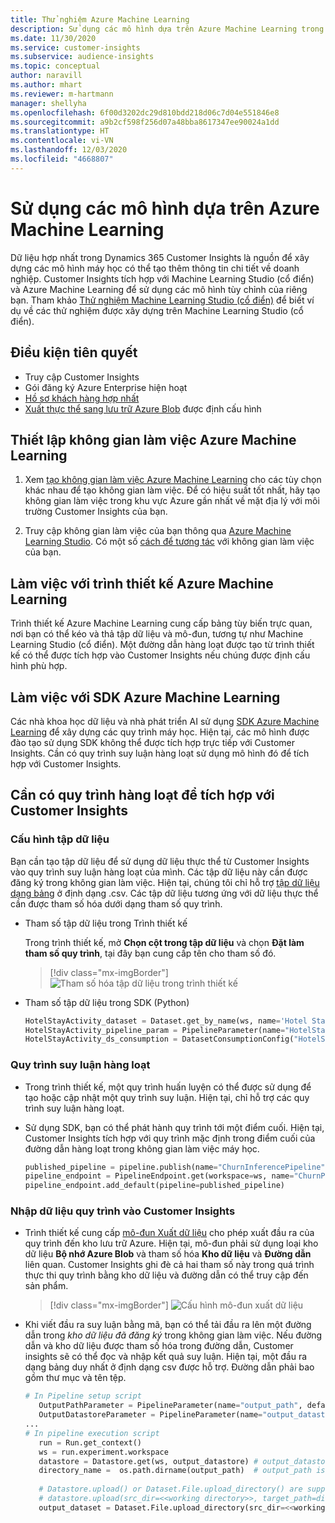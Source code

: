 ```yaml
---
title: Thử nghiệm Azure Machine Learning
description: Sử dụng các mô hình dựa trên Azure Machine Learning trong Dynamics 365 Customer Insights.
ms.date: 11/30/2020
ms.service: customer-insights
ms.subservice: audience-insights
ms.topic: conceptual
author: naravill
ms.author: mhart
ms.reviewer: m-hartmann
manager: shellyha
ms.openlocfilehash: 6f00d3202dc29d810bdd218d06c7d04e551846e8
ms.sourcegitcommit: a9b2cf598f256d07a48bba8617347ee90024a1dd
ms.translationtype: HT
ms.contentlocale: vi-VN
ms.lasthandoff: 12/03/2020
ms.locfileid: "4668807"
---
```

# <a name="use-azure-machine-learning-based-models"></a>Sử dụng các mô hình dựa trên Azure Machine Learning

Dữ liệu hợp nhất trong Dynamics 365 Customer Insights là nguồn để xây dựng các mô hình máy học có thể tạo thêm thông tin chi tiết về doanh nghiệp. Customer Insights tích hợp với Machine Learning Studio (cổ điển) và Azure Machine Learning để sử dụng các mô hình tùy chỉnh của riêng bạn. Tham khảo [Thử nghiệm Machine Learning Studio (cổ điển)](machine-learning-studio-experiments.md) để biết ví dụ về các thử nghiệm được xây dựng trên Machine Learning Studio (cổ điển). 

## <a name="prerequisites"></a>Điều kiện tiên quyết

- Truy cập Customer Insights
- Gói đăng ký Azure Enterprise hiện hoạt
- [Hồ sơ khách hàng hợp nhất](data-unification.md)
- [Xuất thực thể sang lưu trữ Azure Blob](export-azure-blob-storage.md) được định cấu hình

## <a name="set-up-azure-machine-learning-workspace"></a>Thiết lập không gian làm việc Azure Machine Learning

1. Xem [tạo không gian làm việc Azure Machine Learning](https://docs.microsoft.com/azure/machine-learning/concept-workspace#-create-a-workspace) cho các tùy chọn khác nhau để tạo không gian làm việc. Để có hiệu suất tốt nhất, hãy tạo không gian làm việc trong khu vực Azure gần nhất về mặt địa lý với môi trường Customer Insights của bạn.

1. Truy cập không gian làm việc của bạn thông qua [Azure Machine Learning Studio](https://ml.azure.com/). Có một số [cách để tương tác](https://docs.microsoft.com/azure/machine-learning/concept-workspace#tools-for-workspace-interaction) với không gian làm việc của bạn.

## <a name="work-with-azure-machine-learning-designer"></a>Làm việc với trình thiết kế Azure Machine Learning

Trình thiết kế Azure Machine Learning cung cấp bảng tùy biến trực quan, nơi bạn có thể kéo và thả tập dữ liệu và mô-đun, tương tự như Machine Learning Studio (cổ điển). Một đường dẫn hàng loạt được tạo từ trình thiết kế có thể được tích hợp vào Customer Insights nếu chúng được định cấu hình phù hợp. 
   
## <a name="working-with-azure-machine-learning-sdk"></a>Làm việc với SDK Azure Machine Learning

Các nhà khoa học dữ liệu và nhà phát triển AI sử dụng [SDK Azure Machine Learning](https://docs.microsoft.com/python/api/overview/azure/ml/?view=azure-ml-py&preserve-view=true) để xây dựng các quy trình máy học. Hiện tại, các mô hình được đào tạo sử dụng SDK không thể được tích hợp trực tiếp với Customer Insights. Cần có quy trình suy luận hàng loạt sử dụng mô hình đó để tích hợp với Customer Insights.

## <a name="batch-pipeline-requirements-to-integrate-with-customer-insights"></a>Cần có quy trình hàng loạt để tích hợp với Customer Insights

### <a name="dataset-configuration"></a>Cấu hình tập dữ liệu

Bạn cần tạo tập dữ liệu để sử dụng dữ liệu thực thể từ Customer Insights vào quy trình suy luận hàng loạt của mình. Các tập dữ liệu này cần được đăng ký trong không gian làm việc. Hiện tại, chúng tôi chỉ hỗ trợ [tập dữ liệu dạng bảng](https://docs.microsoft.com/azure/machine-learning/how-to-create-register-datasets#tabulardataset) ở định dạng .csv. Các tập dữ liệu tương ứng với dữ liệu thực thể cần được tham số hóa dưới dạng tham số quy trình.
   
* Tham số tập dữ liệu trong Trình thiết kế
   
     Trong trình thiết kế, mở **Chọn cột trong tập dữ liệu** và chọn **Đặt làm tham số quy trình**, tại đây bạn cung cấp tên cho tham số đó.

     > [!div class="mx-imgBorder"]
     > ![Tham số hóa tập dữ liệu trong trình thiết kế](media/intelligence-designer-dataset-parameters.png "Tham số hóa tập dữ liệu trong trình thiết kế")
   
* Tham số tập dữ liệu trong SDK (Python)
   
   ```python
   HotelStayActivity_dataset = Dataset.get_by_name(ws, name='Hotel Stay Activity Data')
   HotelStayActivity_pipeline_param = PipelineParameter(name="HotelStayActivity_pipeline_param", default_value=HotelStayActivity_dataset)
   HotelStayActivity_ds_consumption = DatasetConsumptionConfig("HotelStayActivity_dataset", HotelStayActivity_pipeline_param)
   ```

### <a name="batch-inference-pipeline"></a>Quy trình suy luận hàng loạt
  
* Trong trình thiết kế, một quy trình huấn luyện có thể được sử dụng để tạo hoặc cập nhật một quy trình suy luận. Hiện tại, chỉ hỗ trợ các quy trình suy luận hàng loạt.

* Sử dụng SDK, bạn có thể phát hành quy trình tới một điểm cuối. Hiện tại, Customer Insights tích hợp với quy trình mặc định trong điểm cuối của đường dẫn hàng loạt trong không gian làm việc máy học.
   
   ```python
   published_pipeline = pipeline.publish(name="ChurnInferencePipeline", description="Published Churn Inference pipeline")
   pipeline_endpoint = PipelineEndpoint.get(workspace=ws, name="ChurnPipelineEndpoint") 
   pipeline_endpoint.add_default(pipeline=published_pipeline)
   ```

### <a name="import-pipeline-data-into-customer-insights"></a>Nhập dữ liệu quy trình vào Customer Insights

* Trình thiết kế cung cấp [mô-đun Xuất dữ liệu](https://docs.microsoft.com/azure/machine-learning/algorithm-module-reference/export-data) cho phép xuất đầu ra của quy trình đến kho lưu trữ Azure. Hiện tại, mô-đun phải sử dụng loại kho dữ liệu **Bộ nhớ Azure Blob** và tham số hóa **Kho dữ liệu** và **Đường dẫn** liên quan. Customer Insights ghi đè cả hai tham số này trong quá trình thực thi quy trình bằng kho dữ liệu và đường dẫn có thể truy cập đến sản phẩm.
   > [!div class="mx-imgBorder"]
   > ![Cấu hình mô-đun xuất dữ liệu](media/intelligence-designer-importdata.png "Cấu hình mô-đun xuất dữ liệu")
   
* Khi viết đầu ra suy luận bằng mã, bạn có thể tải đầu ra lên một đường dẫn trong *kho dữ liệu đã đăng ký* trong không gian làm việc. Nếu đường dẫn và kho dữ liệu được tham số hóa trong đường dẫn, Customer insights sẽ có thể đọc và nhập kết quả suy luận. Hiện tại, một đầu ra dạng bảng duy nhất ở định dạng csv được hỗ trợ. Đường dẫn phải bao gồm thư mục và tên tệp.

   ```python
   # In Pipeline setup script
      OutputPathParameter = PipelineParameter(name="output_path", default_value="HotelChurnOutput/HotelChurnOutput.csv")
      OutputDatastoreParameter = PipelineParameter(name="output_datastore", default_value="workspaceblobstore")
   ...
   # In pipeline execution script
      run = Run.get_context()
      ws = run.experiment.workspace
      datastore = Datastore.get(ws, output_datastore) # output_datastore is parameterized
      directory_name =  os.path.dirname(output_path)  # output_path is parameterized.
      
      # Datastore.upload() or Dataset.File.upload_directory() are supported methods to uplaod the data
      # datastore.upload(src_dir=<<working directory>>, target_path=directory_name, overwrite=False, show_progress=True)
      output_dataset = Dataset.File.upload_directory(src_dir=<<working directory>>, target = (datastore, directory_name)) # Remove trailing "/" from directory_name
   ```
